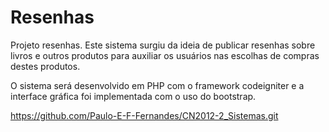 # Resenhas

Projeto resenhas.
Este sistema surgiu da ideia de publicar resenhas sobre livros e outros produtos
para auxiliar os usuários nas escolhas de compras destes produtos.

O sistema será desenvolvido em PHP com o framework codeigniter e a interface 
gráfica foi implementada com o uso do bootstrap.

https://github.com/Paulo-E-F-Fernandes/CN2012-2_Sistemas.git 